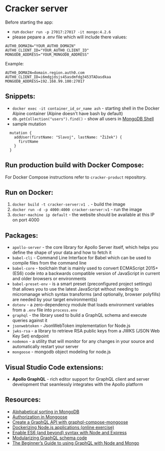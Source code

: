 # Cracker server

Before starting the app:

- run `docker run -p 27017:27017 -it mongo:4.2.6`
- please pepare a .env file which will include there values:

```
AUTH0_DOMAIN="YOUR_AUTH0_DOMAIN"
AUTH0_CLIENT_ID="YOUR_AUTH0_CLIENT_ID"
MONGODB_ADDRESS="YOUR_MONGODB_ADDRESS"
```

Example:

```
AUTH0_DOMAIN=domain.region.auth0.com
AUTH0_CLIENT_ID=i6mdgjdsjs45asdmfdg3453TADasdkaa
MONGODB_ADDRESS=192.168.99.100:27017
```

## Snippets:

- `docker exec -it container_id_or_name ash` - starting shell in the Docker Alpine container (Alpine doesn't have bash by default)
- `db.getCollection("users").find()` - show all users in [MongoDB Shell](https://docs.mongodb.com/manual/mongo/#working-with-the-mongo-shell)
- sample mutation

```
  mutation {
    addUser(firstName: "Slavoj", lastName: "Žižek") {
      firstName
    }
  }
```

## Run production build with Docker Compose:

For Docker Compose instructions refer to `cracker-product` repository.

## Run on Docker:

1. `docker build -t cracker-server:v1 .` - build the image
2. `docker run -d -p 4000:4000 cracker-server:v1` - run the image
3. `docker-machine ip default` - the website should be available at this IP on port 4000

## Packages:

- `apollo-server` - the core library for Apollo Server itself, which helps you define the shape of your data and how to fetch it
- `babel-cli` - Command Line Interface for Babel which can be used to compile files from the command line
- `babel-core` - toolchain that is mainly used to convert ECMAScript 2015+ (ES6) code into a backwards compatible version of JavaScript in current and older browsers or environments
- `babel-preset-env` - is a smart preset (preconfigured project settings) that allows you to use the latest JavaScript without needing to micromanage which syntax transforms (and optionally, browser polyfills) are needed by your target environment(s)
- `dotenv` - a zero-dependency module that loads environment variables from a `.env` file into `process.env`
- `graphql` - the library used to build a GraphQL schema and execute queries against it
- `jsonwebtoken` - JsonWebToken implementation for Node.js
- `jwks-rsa` - a library to retrieve RSA public keys from a JWKS (JSON Web Key Set) endpoint
- `nodemon` - a utility that will monitor for any changes in your source and automatically restart your server
- `mongoose` - mongodb object modeling for node.js

## Visual Studio Code extensions:

- **Apollo GraphQL** - rich editor support for GraphQL client and server development that seamlessly integrates with the Apollo platform

## Resources:

- [Alphabetical sorting in MongoDB](https://stackoverflow.com/questions/14279924/mongoose-sort-alphabetically)
- [Authorization in Mongoose](https://mongoosejs.com/docs/connections.html)
- [Create a GraphQL API with graphql-compose-mongoose](https://getstream.io/blog/tutorial-create-a-graphql-api-with-node-mongoose-and-express/)
- [Dockerizing Node.js applications (online exercise)](https://www.katacoda.com/courses/docker/3# "Katacoda course")
- [Enable ES6 (and beyond) syntax with Node and Express](https://www.freecodecamp.org/news/how-to-enable-es6-and-beyond-syntax-with-node-and-express-68d3e11fe1ab/)
- [Modularizing GraphQL schema code](https://www.apollographql.com/blog/modularizing-your-graphql-schema-code-d7f71d5ed5f2)
- [The Beginner’s Guide to using GraphQL with Node and Mongo](https://medium.com/@williamyang93/graphql-apollo-mongodb-mongoose-part-i-a727bb22f1f6)
